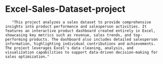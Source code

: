 # Excel-Sales-Dataset-project
       "This project analyzes a sales dataset to provide comprehensive insights into product performance and salesperson activities. It features an interactive product dashboard created entirely in Excel, showcasing key metrics such as revenue, sales trends, and top-performing products. The dashboard also includes detailed salesperson information, highlighting individual contributions and achievements. The project leverages Excel's data cleaning, analysis, and visualization capabilities to support data-driven decision-making for sales optimization."

